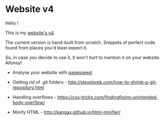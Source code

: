 # Website v4

Hello !

This is my [website's v4](http://kaustubhhiware.github.io/website_v4).

The current version is hand-built from scratch. Snippets of perfect code found from places you'd least expect it.

So, in case you decide to use it, it won't hurt to mention it on your website. Allonsy!

* Analyse your website with [pagespeed](https://developers.google.com/speed/pagespeed/insights/).

* Getting rid of .git folders - http://stevelorek.com/how-to-shrink-a-git-repository.html

* Handling overflows - https://css-tricks.com/findingfixing-unintended-body-overflow/

* Minify HTML -  http://kangax.github.io/html-minifier/